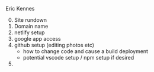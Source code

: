 Eric Kennes

0. Site rundown 
1. Domain name
2. netlify setup
3. google app access
4. github setup (editing photos etc)
    - how to change code and cause a build deployment
    - potential vscode setup / npm setup if desired
5. 
